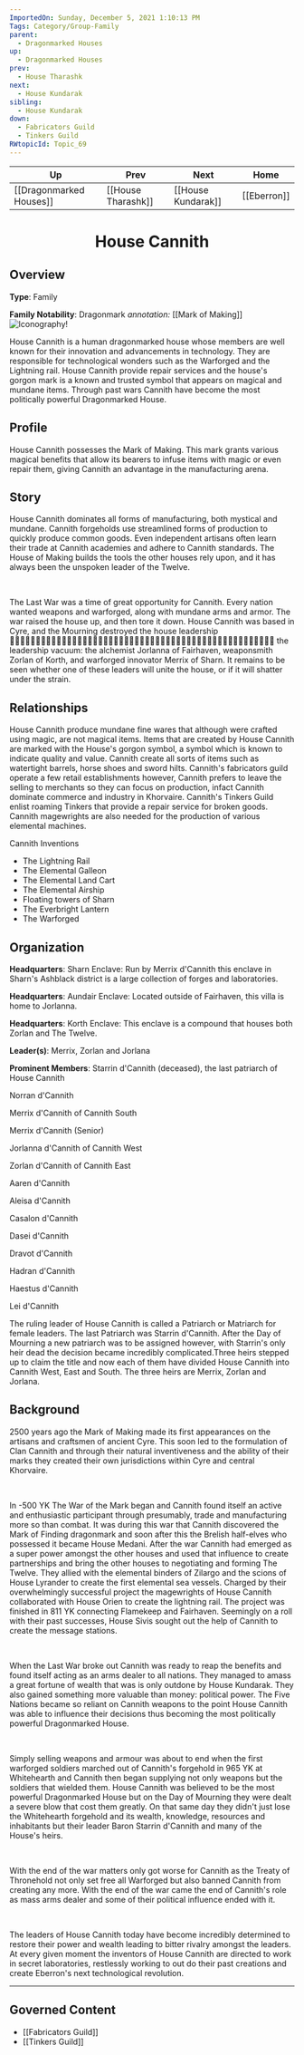 ```yaml
---
ImportedOn: Sunday, December 5, 2021 1:10:13 PM
Tags: Category/Group-Family
parent:
  - Dragonmarked Houses
up:
  - Dragonmarked Houses
prev:
  - House Tharashk
next:
  - House Kundarak
sibling:
  - House Kundarak
down:
  - Fabricators Guild
  - Tinkers Guild
RWtopicId: Topic_69
---
```


| Up | Prev | Next | Home |
|----|------|------|------|
| [[Dragonmarked Houses]] | [[House Tharashk]] | [[House Kundarak]] | [[Eberron]] |

# <center>House Cannith</center>

## Overview

**Type**: Family

**Family Notability**: Dragonmark
*annotation:* [[Mark of Making]]
![Iconography!](Dragonmarked_House_COA_Cannith.jpg)

House Cannith is a human dragonmarked house whose members are well known for their innovation and advancements in technology. They are responsible for technological wonders such as the Warforged and the Lightning rail. House Cannith provide repair services and the house's gorgon mark is a known and trusted symbol that appears on magical and mundane items. Through past wars Cannith have become the most politically powerful Dragonmarked House.

## Profile

House Cannith possesses the Mark of Making. This mark grants various magical benefits that allow its bearers to infuse items with magic or even repair them, giving Cannith an advantage in the manufacturing arena.

## Story

House Cannith dominates all forms of manufacturing, both mystical and mundane. Cannith forgeholds use streamlined forms of production to quickly produce common goods. Even independent artisans often learn their trade at Cannith academies and adhere to Cannith standards. The House of Making builds the tools the other houses rely upon, and it has always been the unspoken leader of the Twelve. 

 

The Last War was a time of great opportunity for Cannith. Every nation wanted weapons and warforged, along with mundane arms and armor. The war raised the house up, and then tore it down. House Cannith was based in Cyre, and the Mourning destroyed the house leadership 􀁉􀁖􀁌􀀃􀁓􀁍􀁡􀀃􀁎􀁉􀁋􀁑􀁔􀁑􀁜􀁑􀁍􀁛􀀖􀀃􀀶􀁗􀁟􀀃􀁜􀁐􀁚􀁍􀁍􀀃􀁊􀁉􀁚􀁗􀁖􀁛􀀃􀁒􀁗􀁋􀁓􀁍􀁡􀀃􀁜􀁗􀀃􀃅􀁔􀁔􀀃 the leadership vacuum: the alchemist Jorlanna of Fairhaven, weaponsmith Zorlan of Korth, and warforged innovator Merrix of Sharn. It remains to be seen whether one of these leaders will unite the house, or if it will shatter under the strain.

## Relationships

House Cannith produce mundane fine wares that although were crafted using magic, are not magical items. Items that are created by House Cannith are marked with the House's gorgon symbol, a symbol which is known to indicate quality and value. Cannith create all sorts of items such as watertight barrels, horse shoes and sword hilts. Cannith's fabricators guild operate a few retail establishments however, Cannith prefers to leave the selling to merchants so they can focus on production, infact Cannith dominate commerce and industry in Khorvaire. Cannith's Tinkers Guild enlist roaming Tinkers that provide a repair service for broken goods. Cannith magewrights are also needed for the production of various elemental machines.

Cannith Inventions

- The Lightning Rail
- The Elemental Galleon
- The Elemental Land Cart
- The Elemental Airship
- Floating towers of Sharn
- The Everbright Lantern
- The Warforged

## Organization

**Headquarters**: Sharn Enclave: Run by Merrix d'Cannith this enclave in Sharn's Ashblack district is a large collection of forges and laboratories.

**Headquarters**: Aundair Enclave: Located outside of Fairhaven, this villa is home to Jorlanna.

**Headquarters**: Korth Enclave: This enclave is a compound that houses both Zorlan and The Twelve.

**Leader(s)**: Merrix, Zorlan and Jorlana

**Prominent Members**: Starrin d'Cannith (deceased), the last patriarch of House Cannith

Norran d'Cannith

Merrix d'Cannith of Cannith South

Merrix d'Cannith (Senior)

Jorlanna d'Cannith of Cannith West

Zorlan d'Cannith of Cannith East

Aaren d'Cannith

Aleisa d'Cannith

Casalon d'Cannith

Dasei d'Cannith

Dravot d'Cannith

Hadran d'Cannith

Haestus d'Cannith

Lei d'Cannith

The ruling leader of House Cannith is called a Patriarch or Matriarch for female leaders. The last Patriarch was Starrin d'Cannith. After the Day of Mourning a new patriarch was to be assigned however, with Starrin's only heir dead the decision became incredibly complicated.Three heirs stepped up to claim the title and now each of them have divided House Cannith into Cannith West, East and South. The three heirs are Merrix, Zorlan and Jorlana.

## Background

2500 years ago the Mark of Making made its first appearances on the artisans and craftsmen of ancient Cyre. This soon led to the formulation of Clan Cannith and through their natural inventiveness and the ability of their marks they created their own jurisdictions within Cyre and central Khorvaire.

 

In -500 YK The War of the Mark began and Cannith found itself an active and enthusiastic participant through presumably, trade and manufacturing more so than combat. It was during this war that Cannith discovered the Mark of Finding dragonmark and soon after this the Brelish half-elves who possessed it became House Medani. After the war Cannith had emerged as a super power amongst the other houses and used that influence to create partnerships and bring the other houses to negotiating and forming The Twelve. They allied with the elemental binders of Zilargo and the scions of House Lyrander to create the first elemental sea vessels. Charged by their overwhelmingly successful project the magewrights of House Cannith collaborated with House Orien to create the lightning rail. The project was finished in 811 YK connecting Flamekeep and Fairhaven. Seemingly on a roll with their past successes, House Sivis sought out the help of Cannith to create the message stations.

 

When the Last War broke out Cannith was ready to reap the benefits and found itself acting as an arms dealer to all nations. They managed to amass a great fortune of wealth that was is only outdone by House Kundarak. They also gained something more valuable than money: political power. The Five Nations became so reliant on Cannith weapons to the point House Cannith was able to influence their decisions thus becoming the most politically powerful Dragonmarked House.

 

Simply selling weapons and armour was about to end when the first warforged soldiers marched out of Cannith's forgehold in 965 YK at Whitehearth and Cannith then began supplying not only weapons but the soldiers that wielded them. House Cannith was believed to be the most powerful Dragonmarked House but on the Day of Mourning they were dealt a severe blow that cost them greatly. On that same day they didn't just lose the Whitehearth forgehold and its wealth, knowledge, resources and inhabitants but their leader Baron Starrin d'Cannith and many of the House's heirs.

 

With the end of the war matters only got worse for Cannith as the Treaty of Thronehold not only set free all Warforged but also banned Cannith from creating any more. With the end of the war came the end of Cannith's role as mass arms dealer and some of their political influence ended with it.

 

The leaders of House Cannith today have become incredibly determined to restore their power and wealth leading to bitter rivalry amongst the leaders. At every given moment the inventors of House Cannith are directed to work in secret laboratories, restlessly working to out do their past creations and create Eberron's next technological revolution.


---
## Governed Content
- [[Fabricators Guild]]
- [[Tinkers Guild]]
